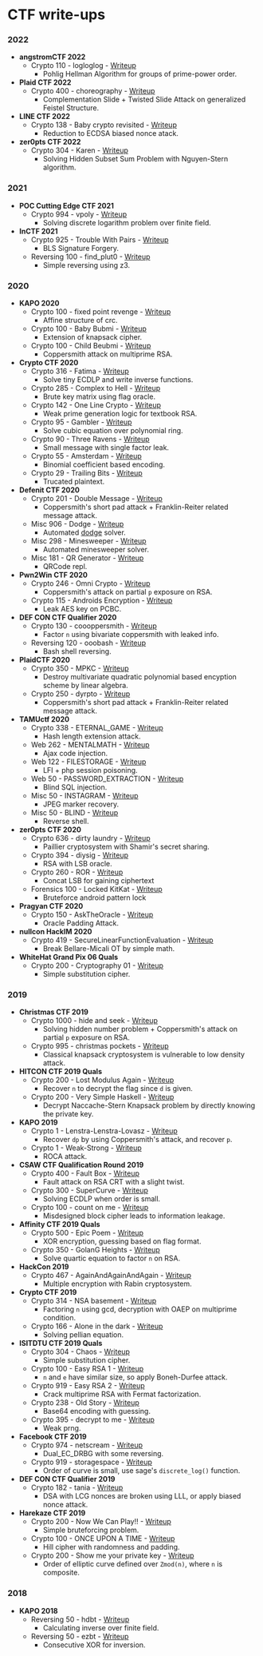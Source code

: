 # CTF write-ups

### 2022

* **angstromCTF 2022**
  * Crypto 110 - logloglog - [Writeup](https://github.com/pcw109550/write-up/tree/master/2022/angstromCTF/logloglog)
    * Pohlig Hellman Algorithm for groups of prime-power order.
* **Plaid CTF 2022**
  * Crypto 400 - choreography - [Writeup](https://github.com/pcw109550/write-up/tree/master/2022/PlaidCTF/choreography)
    * Complementation Slide + Twisted Slide Attack on generalized Feistel Structure.
* **LINE CTF 2022**
  * Crypto 138 - Baby crypto revisited - [Writeup](https://github.com/pcw109550/write-up/tree/master/2022/LINE/Baby\_crypto\_revisited)
    * Reduction to ECDSA biased nonce atack.
* **zer0pts CTF 2022**
  * Crypto 304 - Karen - [Writeup](https://github.com/pcw109550/write-up/tree/master/2022/zer0pts/Karen)
    * Solving Hidden Subset Sum Problem with Nguyen-Stern algorithm.

### 2021

* **POC Cutting Edge CTF 2021**
  * Crypto 994 - vpoly - [Writeup](https://github.com/pcw109550/write-up/tree/master/2021/POC\_Cutting\_Edge\_CTF/vpoly)
    * Solving discrete logarithm problem over finite field.
* **InCTF 2021**
  * Crypto 925 - Trouble With Pairs - [Writeup](https://github.com/pcw109550/write-up/tree/master/2021/InCTF/Trouble\_With\_Pairs)
    * BLS Signature Forgery.
  * Reversing 100 - find\_plut0 - [Writeup](https://github.com/pcw109550/write-up/tree/master/2021/InCTF/find\_plut0)
    * Simple reversing using z3.

### 2020

* **KAPO 2020**
  * Crypto 100 - fixed point revenge - [Writeup](https://github.com/pcw109550/write-up/tree/master/2020/KAPO/fixed\_point\_revenge)
    * Affine structure of crc.
  * Crypto 100 - Baby Bubmi - [Writeup](https://github.com/pcw109550/write-up/tree/master/2020/KAPO/Baby\_Bubmi)
    * Extension of knapsack cipher.
  * Crypto 100 - Child Beubmi - [Writeup](https://github.com/pcw109550/write-up/tree/master/2020/KAPO/Child\_Beubmi)
    * Coppersmith attack on multiprime RSA.
* **Crypto CTF 2020**
  * Crypto 316 - Fatima - [Writeup](https://github.com/pcw109550/write-up/tree/master/2020/CryptoCTF/Fatima)
    * Solve tiny ECDLP and write inverse functions.
  * Crypto 285 - Complex to Hell - [Writeup](https://github.com/pcw109550/write-up/tree/master/2020/CryptoCTF/Complex\_to\_Hell)
    * Brute key matrix using flag oracle.
  * Crypto 142 - One Line Crypto - [Writeup](https://github.com/pcw109550/write-up/tree/master/2020/CryptoCTF/One\_Line\_Crypto)
    * Weak prime generation logic for textbook RSA.
  * Crypto 95 - Gambler - [Writeup](https://github.com/pcw109550/write-up/tree/master/2020/CryptoCTF/Gambler)
    * Solve cubic equation over polynomial ring.
  * Crypto 90 - Three Ravens - [Writeup](https://github.com/pcw109550/write-up/tree/master/2020/CryptoCTF/Three\_Ravens)
    * Small message with single factor leak.
  * Crypto 55 - Amsterdam - [Writeup](https://github.com/pcw109550/write-up/tree/master/2020/CryptoCTF/Amsterdam)
    * Binomial coefficient based encoding.
  * Crypto 29 - Trailing Bits - [Writeup](https://github.com/pcw109550/write-up/tree/master/2020/CryptoCTF/Trailing\_Bits)
    * Trucated plaintext.
* **Defenit CTF 2020**
  * Crypto 201 - Double Message - [Writeup](https://github.com/pcw109550/write-up/tree/master/2020/Defenit/Double\_Message)
    * Coppersmith's short pad attack + Franklin-Reiter related message attack.
  * Misc 906 - Dodge - [Writeup](https://github.com/pcw109550/write-up/tree/master/2020/Defenit/Dodge)
    * Automated [dodge](https://editown.tistory.com/101) solver.
  * Misc 298 - Minesweeper - [Writeup](https://github.com/pcw109550/write-up/tree/master/2020/Defenit/Minesweeper)
    * Automated minesweeper solver.
  * Misc 181 - QR Generator - [Writeup](https://github.com/pcw109550/write-up/tree/master/2020/Defenit/QR\_Generator)
    * QRCode repl.
* **Pwn2Win CTF 2020**
  * Crypto 246 - Omni Crypto - [Writeup](https://github.com/pcw109550/write-up/tree/master/2020/Pwn2Win/Omni\_Crypto)
    * Coppersmith's attack on partial `p` exposure on RSA.
  * Crypto 115 - Androids Encryption - [Writeup](https://github.com/pcw109550/write-up/tree/master/2020/Pwn2Win/Androids\_Encryption)
    * Leak AES key on PCBC.
* **DEF CON CTF Qualifier 2020**
  * Crypto 130 - coooppersmith - [Writeup](https://github.com/pcw109550/write-up/tree/master/2020/DEFCON/coooppersmith)
    * Factor `n` using bivariate coppersmith with leaked info.
  * Reversing 120 - ooobash - [Writeup](https://github.com/pcw109550/write-up/tree/master/2020/DEFCON/ooobash)
    * Bash shell reversing.
* **PlaidCTF 2020**
  * Crypto 350 - MPKC - [Writeup](https://github.com/pcw109550/write-up/tree/master/2020/PlaidCTF/MPKC)
    * Destroy multivariate quadratic polynomial based encyption scheme by linear algebra.
  * Crypto 250 - dyrpto - [Writeup](https://github.com/pcw109550/write-up/tree/master/2020/PlaidCTF/dyrpto)
    * Coppersmith's short pad attack + Franklin-Reiter related message attack.
* **TAMUctf 2020**
  * Crypto 338 - ETERNAL\_GAME - [Writeup](https://github.com/pcw109550/write-up/tree/master/2020/TAMUctf/ETERNAL\_GAME)
    * Hash length extension attack.
  * Web 262 - MENTALMATH - [Writeup](https://github.com/pcw109550/write-up/tree/master/2020/TAMUctf/MENTALMATH)
    * Ajax code injection.
  * Web 122 - FILESTORAGE - [Writeup](https://github.com/pcw109550/write-up/tree/master/2020/TAMUctf/FILESTORAGE)
    * LFI + php session poisoning.
  * Web 50 - PASSWORD\_EXTRACTION - [Writeup](https://github.com/pcw109550/write-up/tree/master/2020/TAMUctf/PASSWORD\_EXTRACTION)
    * Blind SQL injection.
  * Misc 50 - INSTAGRAM - [Writeup](https://github.com/pcw109550/write-up/tree/master/2020/TAMUctf/INSTAGRAM)
    * JPEG marker recovery.
  * Misc 50 - BLIND - [Writeup](https://github.com/pcw109550/write-up/tree/master/2020/TAMUctf/BLIND)
    * Reverse shell.
* **zer0pts CTF 2020**
  * Crypto 636 - dirty laundry - [Writeup](https://github.com/pcw109550/write-up/tree/master/2020/zer0pts/dirty\_laundry)
    * Paillier cryptosystem with Shamir's secret sharing.
  * Crypto 394 - diysig - [Writeup](https://github.com/pcw109550/write-up/tree/master/2020/zer0pts/diysig)
    * RSA with LSB oracle.
  * Crypto 260 - ROR - [Writeup](https://github.com/pcw109550/write-up/tree/master/2020/zer0pts/ROR)
    * Concat LSB for gaining ciphertext
  * Forensics 100 - Locked KitKat - [Writeup](https://github.com/pcw109550/write-up/tree/master/2020/zer0pts/Locked\_KitKat)
    * Bruteforce android pattern lock
* **Pragyan CTF 2020**
  * Crypto 150 - AskTheOracle - [Writeup](https://github.com/pcw109550/write-up/tree/master/2020/Pragyan/AskTheOracle)
    * Oracle Padding Attack.
* **nullcon HackIM 2020**
  * Crypto 419 - SecureLinearFunctionEvaluation - [Writeup](https://github.com/pcw109550/write-up/tree/master/2020/HackIM/SecureLinearFunctionEvaluation)
    * Break Bellare-Micali OT by simple math.
* **WhiteHat Grand Pix 06 Quals**
  * Crypto 200 - Cryptography 01 - [Writeup](https://github.com/pcw109550/write-up/tree/master/2020/WhiteHat\_GrandPrix/Cryptography\_01)
    * Simple substitution cipher.

### 2019

* **Christmas CTF 2019**
  * Crypto 1000 - hide and seek - [Writeup](https://github.com/pcw109550/write-up/tree/master/2019/X-MAS/hide\_and\_seek)
    * Solving hidden number problem + Coppersmith's attack on partial `p` exposure on RSA.
  * Crypto 995 - christmas pockets - [Writeup](https://github.com/pcw109550/write-up/tree/master/2019/X-MAS/christmas\_pockets)
    * Classical knapsack cryptosystem is vulnerable to low density attack.
* **HITCON CTF 2019 Quals**
  * Crypto 200 - Lost Modulus Again - [Writeup](https://github.com/pcw109550/write-up/tree/master/2019/HITCON/Lost\_Modulus\_Again)
    * Recover `n` to decrypt the flag since `d` is given.
  * Crypto 200 - Very Simple Haskell - [Writeup](https://github.com/pcw109550/write-up/tree/master/2019/HITCON/Very\_Simple\_Haskell)
    * Decrypt Naccache-Stern Knapsack problem by directly knowing the private key.
* **KAPO 2019**
  * Crypto 1 - Lenstra-Lenstra-Lovasz - [Writeup](https://github.com/pcw109550/write-up/tree/master/2019/KAPO/Lenstra-Lenstra-Lovasz)
    * Recover `dp` by using Coppersmith's attack, and recover `p`.
  * Crypto 1 - Weak-Strong - [Writeup](https://github.com/pcw109550/write-up/tree/master/2019/KAPO/Weak-Strong)
    * ROCA attack.
* **CSAW CTF Qualification Round 2019**
  * Crypto 400 - Fault Box - [Writeup](https://github.com/pcw109550/write-up/tree/master/2019/CSAW/Fault\_Box)
    * Fault attack on RSA CRT with a slight twist.
  * Crypto 300 - SuperCurve - [Writeup](https://github.com/pcw109550/write-up/tree/master/2019/CSAW/SuperCurve)
    * Solving ECDLP when order is small.
  * Crypto 100 - count on me - [Writeup](https://github.com/pcw109550/write-up/tree/master/2019/CSAW/count\_on\_me)
    * Misdesigned block cipher leads to information leakage.
* **Affinity CTF 2019 Quals**
  * Crypto 500 - Epic Poem - [Writeup](https://github.com/pcw109550/write-up/tree/master/2019/Affinity/Epic\_Poem)
    * XOR encryption, guessing based on flag format.
  * Crypto 350 - GolanG Heights - [Writeup](https://github.com/pcw109550/write-up/tree/master/2019/Affinity/GolanG\_Heights)
    * Solve quartic equation to factor `n` on RSA.
* **HackCon 2019**
  * Crypto 467 - AgainAndAgainAndAgain - [Writeup](https://github.com/pcw109550/write-up/tree/master/2019/HackCon/AgainAndAgainAndAgain)
    * Multiple encryption with Rabin cryptosystem.
* **Crypto CTF 2019**
  * Crypto 314 - NSA basement - [Writeup](https://github.com/pcw109550/write-up/tree/master/2019/CryptoCTF/NSA\_basement)
    * Factoring `n` using gcd, decryption with OAEP on multiprime condition.
  * Crypto 166 - Alone in the dark - [Writeup](https://github.com/pcw109550/write-up/tree/master/2019/CryptoCTF/Alone\_in\_the\_dark)
    * Solving pellian equation.
* **ISITDTU CTF 2019 Quals**
  * Crypto 304 - Chaos - [Writeup](https://github.com/pcw109550/write-up/tree/master/2019/ISITDTU/Chaos)
    * Simple substitution cipher.
  * Crypto 100 - Easy RSA 1 - [Writeup](https://github.com/pcw109550/write-up/tree/master/2019/ISITDTU/Easy\_RSA\_1)
    * `n` and `e` have similar size, so apply Boneh-Durfee attack.
  * Crypto 919 - Easy RSA 2 - [Writeup](https://github.com/pcw109550/write-up/tree/master/2019/ISITDTU/Easy\_RSA\_2)
    * Crack multiprime RSA with Fermat factorization.
  * Crypto 238 - Old Story - [Writeup](https://github.com/pcw109550/write-up/tree/master/2019/ISITDTU/Old\_story)
    * Base64 encoding with guessing.
  * Crypto 395 - decrypt to me - [Writeup](https://github.com/pcw109550/write-up/tree/master/2019/ISITDTU/decrypt\_to\_me)
    * Weak prng.
* **Facebook CTF 2019**
  * Crypto 974 - netscream - [Writeup](https://github.com/pcw109550/write-up/tree/master/2019/Facebook/netscream)
    * Dual\_EC\_DRBG with some reversing.
  * Crypto 919 - storagespace - [Writeup](https://github.com/pcw109550/write-up/tree/master/2019/Facebook/storagespace)
    * Order of curve is small, use sage's `discrete_log()` function.
* **DEF CON CTF Qualifier 2019**
  * Crypto 182 - tania - [Writeup](https://github.com/pcw109550/write-up/tree/master/2019/DEFCON/tania)
    * DSA with LCG nonces are broken using LLL, or apply biased nonce attack.
* **Harekaze CTF 2019**
  * Crypto 200 - Now We Can Play!! - [Writeup](https://github.com/pcw109550/write-up/tree/master/2019/Harekaze/Now\_We\_Can\_Play)
    * Simple bruteforcing problem.
  * Crypto 100 - ONCE UPON A TIME - [Writeup](https://github.com/pcw109550/write-up/tree/master/2019/Harekaze/ONCE\_UPON\_A\_TIME)
    * Hill cipher with randomness and padding.
  * Crypto 200 - Show me your private key - [Writeup](https://github.com/pcw109550/write-up/tree/master/2019/Harekaze/show\_me\_your\_private\_key)
    * Order of elliptic curve defined over `Zmod(n)`, where `n` is composite.

### 2018

* **KAPO 2018**
  * Reversing 50 - hdbt - [Writeup](https://github.com/pcw109550/write-up/tree/master/2018/KAPO/hdbt)
    * Calculating inverse over finite field.
  * Reversing 50 - ezbt - [Writeup](https://github.com/pcw109550/write-up/tree/master/2018/KAPO/ezbt)
    * Consecutive XOR for inversion.
